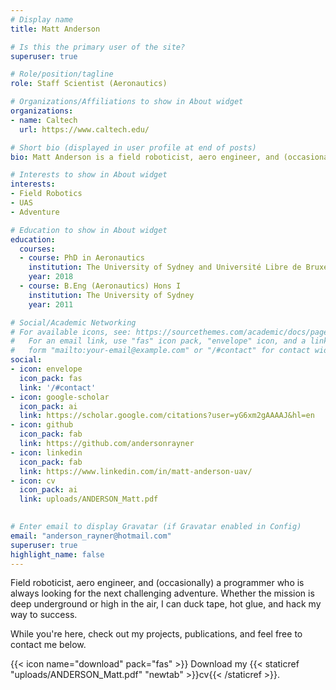 ```yaml
---
# Display name
title: Matt Anderson

# Is this the primary user of the site?
superuser: true

# Role/position/tagline
role: Staff Scientist (Aeronautics)

# Organizations/Affiliations to show in About widget
organizations:
- name: Caltech
  url: https://www.caltech.edu/

# Short bio (displayed in user profile at end of posts)
bio: Matt Anderson is a field roboticist, aero engineer, and (occasionally) a programmer who is always looking for the next challenging adventure.

# Interests to show in About widget
interests:
- Field Robotics
- UAS
- Adventure

# Education to show in About widget
education:
  courses:
  - course: PhD in Aeronautics
    institution: The University of Sydney and Université Libre de Bruxelles
    year: 2018
  - course: B.Eng (Aeronautics) Hons I
    institution: The University of Sydney
    year: 2011

# Social/Academic Networking
# For available icons, see: https://sourcethemes.com/academic/docs/page-builder/#icons
#   For an email link, use "fas" icon pack, "envelope" icon, and a link in the
#   form "mailto:your-email@example.com" or "/#contact" for contact widget.
social:
- icon: envelope
  icon_pack: fas
  link: '/#contact'
- icon: google-scholar
  icon_pack: ai
  link: https://scholar.google.com/citations?user=yG6xm2gAAAAJ&hl=en
- icon: github
  icon_pack: fab
  link: https://github.com/andersonrayner
- icon: linkedin
  icon_pack: fab
  link: https://www.linkedin.com/in/matt-anderson-uav/
- icon: cv
  icon_pack: ai
  link: uploads/ANDERSON_Matt.pdf
   

# Enter email to display Gravatar (if Gravatar enabled in Config)
email: "anderson_rayner@hotmail.com"
superuser: true
highlight_name: false
---
```


Field roboticist, aero engineer, and (occasionally) a programmer who is always looking for the next challenging adventure.  Whether the mission is deep underground or high in the air, I can duck tape, hot glue, and hack my way to success.

While you're here, check out my projects, publications, and feel free to contact me below.

{{< icon name="download" pack="fas" >}} Download my {{< staticref "uploads/ANDERSON_Matt.pdf" "newtab" >}}cv{{< /staticref >}}.
